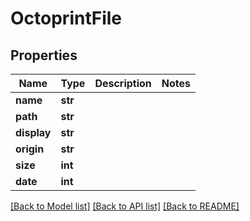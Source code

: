 # OctoprintFile


## Properties
Name | Type | Description | Notes
------------ | ------------- | ------------- | -------------
**name** | **str** |  | 
**path** | **str** |  | 
**display** | **str** |  | 
**origin** | **str** |  | 
**size** | **int** |  | 
**date** | **int** |  | 

[[Back to Model list]](../README.md#documentation-for-models) [[Back to API list]](../README.md#documentation-for-api-endpoints) [[Back to README]](../README.md)


